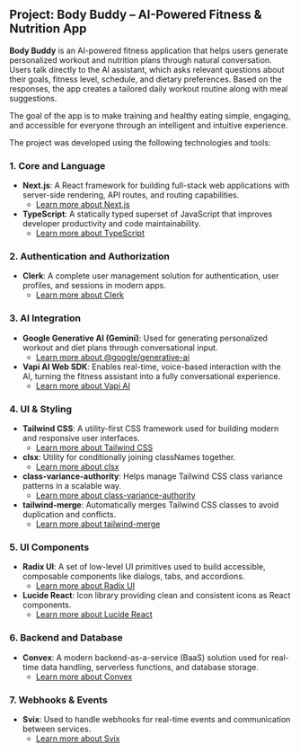 ## Project: Body Buddy – AI-Powered Fitness & Nutrition App

**Body Buddy** is an AI-powered fitness application that helps users generate personalized workout and nutrition plans through natural conversation. Users talk directly to the AI assistant, which asks relevant questions about their goals, fitness level, schedule, and dietary preferences. Based on the responses, the app creates a tailored daily workout routine along with meal suggestions.

The goal of the app is to make training and healthy eating simple, engaging, and accessible for everyone through an intelligent and intuitive experience.

The project was developed using the following technologies and tools:

### 1. **Core and Language**

- **Next.js**: A React framework for building full-stack web applications with server-side rendering, API routes, and routing capabilities.
  - <a href="https://nextjs.org/" target="_blank">Learn more about Next.js</a>
- **TypeScript**: A statically typed superset of JavaScript that improves developer productivity and code maintainability.
  - <a href="https://www.typescriptlang.org/" target="_blank">Learn more about TypeScript</a>

### 2. **Authentication and Authorization**

- **Clerk**: A complete user management solution for authentication, user profiles, and sessions in modern apps.
  - <a href="https://clerk.dev/" target="_blank">Learn more about Clerk</a>

### 3. **AI Integration**

- **Google Generative AI (Gemini)**: Used for generating personalized workout and diet plans through conversational input.
  - <a href="https://www.npmjs.com/package/@google/generative-ai" target="_blank">Learn more about @google/generative-ai</a>
- **Vapi AI Web SDK**: Enables real-time, voice-based interaction with the AI, turning the fitness assistant into a fully conversational experience.
  - <a href="https://www.npmjs.com/package/@vapi-ai/web" target="_blank">Learn more about Vapi AI</a>

### 4. **UI & Styling**

- **Tailwind CSS**: A utility-first CSS framework used for building modern and responsive user interfaces.
  - <a href="https://tailwindcss.com/" target="_blank">Learn more about Tailwind CSS</a>
- **clsx**: Utility for conditionally joining classNames together.
  - <a href="https://www.npmjs.com/package/clsx" target="_blank">Learn more about clsx</a>
- **class-variance-authority**: Helps manage Tailwind CSS class variance patterns in a scalable way.
  - <a href="https://www.npmjs.com/package/class-variance-authority" target="_blank">Learn more about class-variance-authority</a>
- **tailwind-merge**: Automatically merges Tailwind CSS classes to avoid duplication and conflicts.
  - <a href="https://www.npmjs.com/package/tailwind-merge" target="_blank">Learn more about tailwind-merge</a>

### 5. **UI Components**

- **Radix UI**: A set of low-level UI primitives used to build accessible, composable components like dialogs, tabs, and accordions.
  - <a href="https://www.radix-ui.com/" target="_blank">Learn more about Radix UI</a>
- **Lucide React**: Icon library providing clean and consistent icons as React components.
  - <a href="https://lucide.dev/" target="_blank">Learn more about Lucide React</a>

### 6. **Backend and Database**

- **Convex**: A modern backend-as-a-service (BaaS) solution used for real-time data handling, serverless functions, and database storage.
  - <a href="https://www.convex.dev/" target="_blank">Learn more about Convex</a>

### 7. **Webhooks & Events**

- **Svix**: Used to handle webhooks for real-time events and communication between services.
  - <a href="https://www.svix.com/" target="_blank">Learn more about Svix</a>
